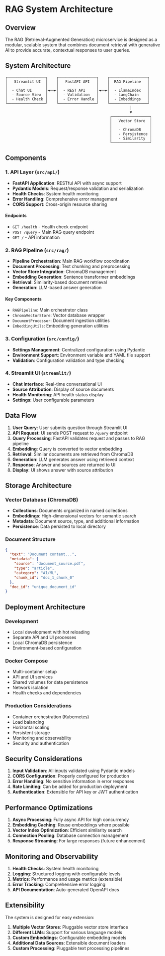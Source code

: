 # RAG System Architecture

## Overview

The RAG (Retrieval-Augmented Generation) microservice is designed as a modular, scalable system that combines document retrieval with generative AI to provide accurate, contextual responses to user queries.

## System Architecture

```
┌─────────────────┐    ┌─────────────────┐    ┌─────────────────┐
│   Streamlit UI  │    │   FastAPI API   │    │  RAG Pipeline   │
│                 │    │                 │    │                 │
│  - Chat UI      │◄──►│  - REST API     │◄──►│  - LlamaIndex   │
│  - Source View  │    │  - Validation   │    │  - LangChain    │
│  - Health Check │    │  - Error Handle │    │  - Embeddings   │
└─────────────────┘    └─────────────────┘    └─────────────────┘
                                                        │
                                                        ▼
                                               ┌─────────────────┐
                                               │   Vector Store  │
                                               │                 │
                                               │   - ChromaDB    │
                                               │   - Persistence │
                                               │   - Similarity  │
                                               └─────────────────┘
```

## Components

### 1. API Layer (`src/api/`)

- **FastAPI Application**: RESTful API with async support
- **Pydantic Models**: Request/response validation and serialization
- **Health Checks**: System health monitoring
- **Error Handling**: Comprehensive error management
- **CORS Support**: Cross-origin resource sharing

#### Endpoints

- `GET /health` - Health check endpoint
- `POST /query` - Main RAG query endpoint
- `GET /` - API information

### 2. RAG Pipeline (`src/rag/`)

- **Pipeline Orchestration**: Main RAG workflow coordination
- **Document Processing**: Text chunking and preprocessing
- **Vector Store Integration**: ChromaDB management
- **Embedding Generation**: Sentence transformer embeddings
- **Retrieval**: Similarity-based document retrieval
- **Generation**: LLM-based answer generation

#### Key Components

- `RAGPipeline`: Main orchestrator class
- `ChromaVectorStore`: Vector database wrapper
- `DocumentProcessor`: Document ingestion utilities
- `EmbeddingUtils`: Embedding generation utilities

### 3. Configuration (`src/config/`)

- **Settings Management**: Centralized configuration using Pydantic
- **Environment Support**: Environment variable and YAML file support
- **Validation**: Configuration validation and type checking

### 4. Streamlit UI (`streamlit/`)

- **Chat Interface**: Real-time conversational UI
- **Source Attribution**: Display of source documents
- **Health Monitoring**: API health status display
- **Settings**: User configurable parameters

## Data Flow

1. **User Query**: User submits question through Streamlit UI
2. **API Request**: UI sends POST request to `/query` endpoint
3. **Query Processing**: FastAPI validates request and passes to RAG pipeline
4. **Embedding**: Query is converted to vector embedding
5. **Retrieval**: Similar documents are retrieved from ChromaDB
6. **Generation**: LLM generates answer using retrieved context
7. **Response**: Answer and sources are returned to UI
8. **Display**: UI shows answer with source attribution

## Storage Architecture

### Vector Database (ChromaDB)

- **Collections**: Documents organized in named collections
- **Embeddings**: High-dimensional vectors for semantic search
- **Metadata**: Document source, type, and additional information
- **Persistence**: Data persisted to local directory

### Document Structure

```json
{
  "text": "Document content...",
  "metadata": {
    "source": "document_source.pdf",
    "type": "article",
    "category": "AI/ML",
    "chunk_id": "doc_1_chunk_0"
  },
  "doc_id": "unique_document_id"
}
```

## Deployment Architecture

### Development

- Local development with hot reloading
- Separate API and UI processes
- Local ChromaDB persistence
- Environment-based configuration

### Docker Compose

- Multi-container setup
- API and UI services
- Shared volumes for data persistence
- Network isolation
- Health checks and dependencies

### Production Considerations

- Container orchestration (Kubernetes)
- Load balancing
- Horizontal scaling
- Persistent storage
- Monitoring and observability
- Security and authentication

## Security Considerations

1. **Input Validation**: All inputs validated using Pydantic models
2. **CORS Configuration**: Properly configured for production
3. **Error Handling**: No sensitive information in error responses
4. **Rate Limiting**: Can be added for production deployment
5. **Authentication**: Extensible for API key or JWT authentication

## Performance Optimizations

1. **Async Processing**: Fully async API for high concurrency
2. **Embedding Caching**: Reuse embeddings where possible
3. **Vector Index Optimization**: Efficient similarity search
4. **Connection Pooling**: Database connection management
5. **Response Streaming**: For large responses (future enhancement)

## Monitoring and Observability

1. **Health Checks**: System health monitoring
2. **Logging**: Structured logging with configurable levels
3. **Metrics**: Performance and usage metrics (extensible)
4. **Error Tracking**: Comprehensive error logging
5. **API Documentation**: Auto-generated OpenAPI docs

## Extensibility

The system is designed for easy extension:

1. **Multiple Vector Stores**: Pluggable vector store interface
2. **Different LLMs**: Support for various language models
3. **Custom Embeddings**: Configurable embedding models
4. **Additional Data Sources**: Extensible document loaders
5. **Custom Processing**: Pluggable text processing pipelines

